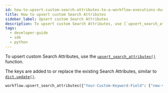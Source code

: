 ```yaml
---
id: how-to-upsert-custom-search-attributes-to-a-workflow-executions-during-execution-in-python
title: How to upsert custom Search Attributes
sidebar_label: Upsert custom Search Attributes
description: To upsert custom Search Attributes, use [`upsert_search_attributes()`].
tags:
  - developer-guide
  - sdk
  - python
---
```


To upsert custom Search Attributes, use the [`upsert_search_attributes()`](https://python.temporal.io/temporalio.workflow.html#upsert_search_attributes) function.

The keys are added to or replace the existing Search Attributes, similar to [`dict.update()`](https://docs.python.org/3/library/stdtypes.html#dict.update).

```python
workflow.upsert_search_attributes({"Your-Custom-Keyword-Field": ["new-value"]})
```
